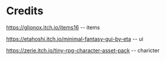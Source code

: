 # Credits

https://glionox.itch.io/items16 -- items 

https://etahoshi.itch.io/minimal-fantasy-gui-by-eta -- ui 

https://zerie.itch.io/tiny-rpg-character-asset-pack -- charicter 
